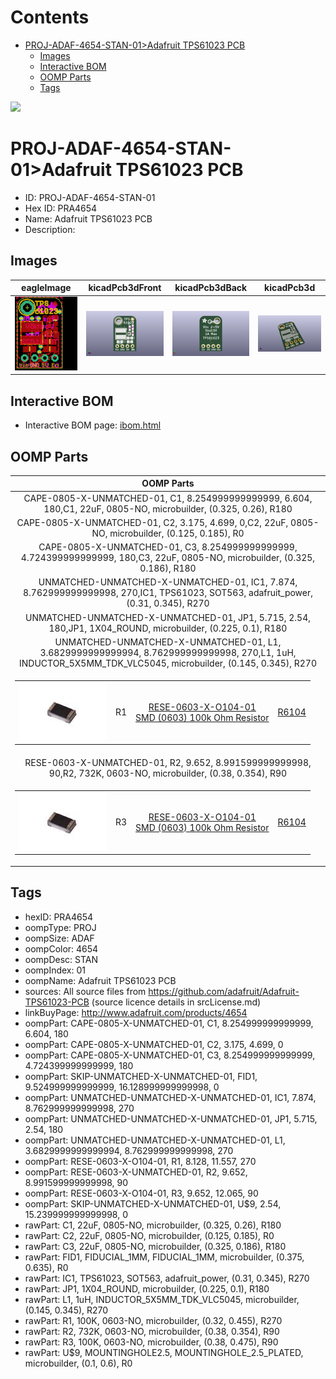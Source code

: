 



Contents
========

* [PROJ-ADAF-4654-STAN-01>Adafruit TPS61023 PCB](#proj-adaf-4654-stan-01adafruit-tps61023-pcb)
	* [Images](#images)
	* [Interactive BOM](#interactive-bom)
	* [OOMP Parts](#oomp-parts)
	* [Tags](#tags)
  
![][im]
# PROJ-ADAF-4654-STAN-01>Adafruit TPS61023 PCB

- ID: PROJ-ADAF-4654-STAN-01
- Hex ID: PRA4654
- Name: Adafruit TPS61023 PCB
- Description: 

## Images
  
  

|eagleImage|kicadPcb3dFront|kicadPcb3dBack|kicadPcb3d|
| :---: | :---: | :---: | :---: |
|[![eagleImage](eagleImage_140.png)](eagleImage_600.png)|[![kicadPcb3dFront](kicadPcb3dFront_140.png)](kicadPcb3dFront_600.png)|[![kicadPcb3dBack](kicadPcb3dBack_140.png)](kicadPcb3dBack_600.png)|[![kicadPcb3d](kicadPcb3d_140.png)](kicadPcb3d_600.png)|

## Interactive BOM

- Interactive BOM page: [ibom.html](kicad/bom/ibom.html)

## OOMP Parts
  

|OOMP Parts|
| :---: |
|CAPE-0805-X-UNMATCHED-01, C1, 8.254999999999999, 6.604, 180,C1, 22uF, 0805-NO, microbuilder, (0.325, 0.26), R180|
|CAPE-0805-X-UNMATCHED-01, C2, 3.175, 4.699, 0,C2, 22uF, 0805-NO, microbuilder, (0.125, 0.185), R0|
|CAPE-0805-X-UNMATCHED-01, C3, 8.254999999999999, 4.724399999999999, 180,C3, 22uF, 0805-NO, microbuilder, (0.325, 0.186), R180|
|UNMATCHED-UNMATCHED-X-UNMATCHED-01, IC1, 7.874, 8.762999999999998, 270,IC1, TPS61023, SOT563, adafruit_power, (0.31, 0.345), R270|
|UNMATCHED-UNMATCHED-X-UNMATCHED-01, JP1, 5.715, 2.54, 180,JP1, 1X04_ROUND, microbuilder, (0.225, 0.1), R180|
|UNMATCHED-UNMATCHED-X-UNMATCHED-01, L1, 3.6829999999999994, 8.762999999999998, 270,L1, 1uH, INDUCTOR_5X5MM_TDK_VLC5045, microbuilder, (0.145, 0.345), R270|
|<table><tr><td>![RESE-0603-X-O104-01](https://raw.githubusercontent.com/oomlout/oomlout_OOMP_parts/main/RESE-0603-X-O104-01/image_140.jpg)</td><td> R1</td><td>[RESE-0603-X-O104-01<br>SMD (0603) 100k Ohm Resistor](https://github.com/oomlout/oomlout_OOMP_parts/tree/main/RESE-0603-X-O104-01/)</td><td>[R6104](https://github.com/oomlout/oomlout_OOMP_parts/tree/main/RESE-0603-X-O104-01/)</td></tr></table>|
|RESE-0603-X-UNMATCHED-01, R2, 9.652, 8.991599999999998, 90,R2, 732K, 0603-NO, microbuilder, (0.38, 0.354), R90|
|<table><tr><td>![RESE-0603-X-O104-01](https://raw.githubusercontent.com/oomlout/oomlout_OOMP_parts/main/RESE-0603-X-O104-01/image_140.jpg)</td><td> R3</td><td>[RESE-0603-X-O104-01<br>SMD (0603) 100k Ohm Resistor](https://github.com/oomlout/oomlout_OOMP_parts/tree/main/RESE-0603-X-O104-01/)</td><td>[R6104](https://github.com/oomlout/oomlout_OOMP_parts/tree/main/RESE-0603-X-O104-01/)</td></tr></table>|

## Tags

- hexID: PRA4654
- oompType: PROJ
- oompSize: ADAF
- oompColor: 4654
- oompDesc: STAN
- oompIndex: 01
- oompName: Adafruit TPS61023 PCB
- sources: All source files from https://github.com/adafruit/Adafruit-TPS61023-PCB (source licence details in srcLicense.md)
- linkBuyPage: http://www.adafruit.com/products/4654
- oompPart: CAPE-0805-X-UNMATCHED-01, C1, 8.254999999999999, 6.604, 180
- oompPart: CAPE-0805-X-UNMATCHED-01, C2, 3.175, 4.699, 0
- oompPart: CAPE-0805-X-UNMATCHED-01, C3, 8.254999999999999, 4.724399999999999, 180
- oompPart: SKIP-UNMATCHED-X-UNMATCHED-01, FID1, 9.524999999999999, 16.128999999999998, 0
- oompPart: UNMATCHED-UNMATCHED-X-UNMATCHED-01, IC1, 7.874, 8.762999999999998, 270
- oompPart: UNMATCHED-UNMATCHED-X-UNMATCHED-01, JP1, 5.715, 2.54, 180
- oompPart: UNMATCHED-UNMATCHED-X-UNMATCHED-01, L1, 3.6829999999999994, 8.762999999999998, 270
- oompPart: RESE-0603-X-O104-01, R1, 8.128, 11.557, 270
- oompPart: RESE-0603-X-UNMATCHED-01, R2, 9.652, 8.991599999999998, 90
- oompPart: RESE-0603-X-O104-01, R3, 9.652, 12.065, 90
- oompPart: SKIP-UNMATCHED-X-UNMATCHED-01, U$9, 2.54, 15.239999999999998, 0
- rawPart: C1, 22uF, 0805-NO, microbuilder, (0.325, 0.26), R180
- rawPart: C2, 22uF, 0805-NO, microbuilder, (0.125, 0.185), R0
- rawPart: C3, 22uF, 0805-NO, microbuilder, (0.325, 0.186), R180
- rawPart: FID1, FIDUCIAL_1MM, FIDUCIAL_1MM, microbuilder, (0.375, 0.635), R0
- rawPart: IC1, TPS61023, SOT563, adafruit_power, (0.31, 0.345), R270
- rawPart: JP1, 1X04_ROUND, microbuilder, (0.225, 0.1), R180
- rawPart: L1, 1uH, INDUCTOR_5X5MM_TDK_VLC5045, microbuilder, (0.145, 0.345), R270
- rawPart: R1, 100K, 0603-NO, microbuilder, (0.32, 0.455), R270
- rawPart: R2, 732K, 0603-NO, microbuilder, (0.38, 0.354), R90
- rawPart: R3, 100K, 0603-NO, microbuilder, (0.38, 0.475), R90
- rawPart: U$9, MOUNTINGHOLE2.5, MOUNTINGHOLE_2.5_PLATED, microbuilder, (0.1, 0.6), R0



[im]: kicadPcb3d_450.png
